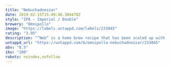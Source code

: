 ```yaml
---
title: "Nebuchadnezzar"
date: 2019-02-15T15:49:48.384470Z
style: "IPA - Imperial / Double"
brewery: "Omnipollo"
image: "https://labels.untappd.com/labels/233045"
rating: "3.95"
description: "“Neb” is a home brew recipe that has been scaled up with no consideration to economies of scale. Some say idiotic, and as an economist I would have to agree. Get fresh or die trying.   Henok"
untappd_url: "https://untappd.com/b/omnipollo-nebuchadnezzar/233045"
abv: "8.5"
ibu: "100"
robots: noindex,nofollow
---
```

